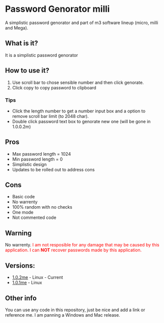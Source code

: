 # Password Genorator milli
A simplistic password genorator and part of m3 software lineup (micro, milli and Mega).
## What is it?
It is a simplistic password genorator
## How to use it?
1. Use scroll bar to chose sensible number and then click genorate.
2. Click copy to copy password to clipboard
### Tips
- Click the length number to get a number input box and a option to remove scroll bar limit (to 2048 char).
- Double click password text box to genorate new one (will be gone in 1.0.0.2m)
## Pros
- Max password length = 1024
- Min password length = 0
- Simplistic design
- Updates to be rolled out to address cons
## Cons
- Basic code
- No warrenty
- 100% random with no checks
- One mode
- Not commented code
## Warning
No warrenty.
<span style="color:red">
I am not resposible for any damage that may be caused by this application.
I can <b>NOT</b> recover passwords made by this application.</span>
## Versions:
<ul><li><a href="https://github.com/Haz001/PassGen-m3/releases/tag/1.0.2me">1.0.2me</a> - Linux - Current</li><li>
  <a href="https://github.com/Haz001/PassGen-m3/releases/tag/1.0.1me">1.0.1me</a> - Linux</li></ul>
  
## Other info
You can use any code in this repository, just be nice and add a link or reference me.
I am panning a Windows and Mac release.
